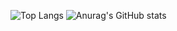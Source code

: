 ![Top Langs](https://github-readme-stats.vercel.app/api/top-langs/?username=danielLeiteSilva&theme=radical&langs_count=8&layout=compact&card_width=250&heigth=250)
![Anurag's GitHub stats](https://github-readme-stats.vercel.app/api?username=danielLeiteSilva&theme=radical&&langs_count=8&layout=compact&card_width=250&heigth=250)
